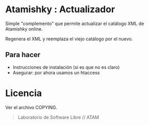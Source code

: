 # Atamishky : Actualizador

Simple "complemento" que permite actualizar el catálogo XML de Atamishky online.

Regenera el XML y reemplaza el viejo catálogo por el nuevo.

## Para hacer

* Instrucciones de instalación (si es que no es claro)
* Asegurar: por ahora usamos un htaccess

# Licencia

Ver el archivo COPYING.


> Laboratorio de Software Libre // ATAM


